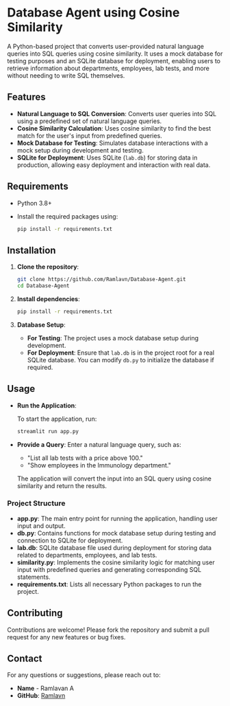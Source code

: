 
# Database Agent using Cosine Similarity

A Python-based project that converts user-provided natural language queries into SQL queries using cosine similarity. It uses a mock database for testing purposes and an SQLite database for deployment, enabling users to retrieve information about departments, employees, lab tests, and more without needing to write SQL themselves.

## Features

- **Natural Language to SQL Conversion**: Converts user queries into SQL using a predefined set of natural language queries.
- **Cosine Similarity Calculation**: Uses cosine similarity to find the best match for the user's input from predefined queries.
- **Mock Database for Testing**: Simulates database interactions with a mock setup during development and testing.
- **SQLite for Deployment**: Uses SQLite (`lab.db`) for storing data in production, allowing easy deployment and interaction with real data.

## Requirements

- Python 3.8+
- Install the required packages using:

    ```bash
    pip install -r requirements.txt
    ```

## Installation

1. **Clone the repository**:

    ```bash
    git clone https://github.com/Ramlavn/Database-Agent.git
    cd Database-Agent
    ```

2. **Install dependencies**:

    ```bash
    pip install -r requirements.txt
    ```

3. **Database Setup**:
   - **For Testing**: The project uses a mock database setup during development.
   - **For Deployment**: Ensure that `lab.db` is in the project root for a real SQLite database. You can modify `db.py` to initialize the database if required.

## Usage

- **Run the Application**:

    To start the application, run:

    ```bash
    streamlit run app.py
    ```

- **Provide a Query**: Enter a natural language query, such as:
    - "List all lab tests with a price above 100."
    - "Show employees in the Immunology department."
    
    The application will convert the input into an SQL query using cosine similarity and return the results.

### Project Structure

- **app.py**: The main entry point for running the application, handling user input and output.
- **db.py**: Contains functions for mock database setup during testing and connection to SQLite for deployment.
- **lab.db**: SQLite database file used during deployment for storing data related to departments, employees, and lab tests.
- **similarity.py**: Implements the cosine similarity logic for matching user input with predefined queries and generating corresponding SQL statements.
- **requirements.txt**: Lists all necessary Python packages to run the project.

## Contributing

Contributions are welcome! Please fork the repository and submit a pull request for any new features or bug fixes.

## Contact

For any questions or suggestions, please reach out to:

- **Name** - Ramlavan A
- **GitHub**: [Ramlavn](https://github.com/Ramlavn)
